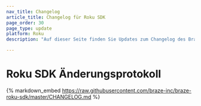 ```yaml
---
nav_title: Changelog
article_title: Changelog für Roku SDK
page_order: 30
page_type: update
platform: Roku
description: "Auf dieser Seite finden Sie Updates zum Changelog des Braze SDK für Roku."

---
```


# Roku SDK Änderungsprotokoll

{% markdown_embed https://raw.githubusercontent.com/braze-inc/braze-roku-sdk/master/CHANGELOG.md %}
